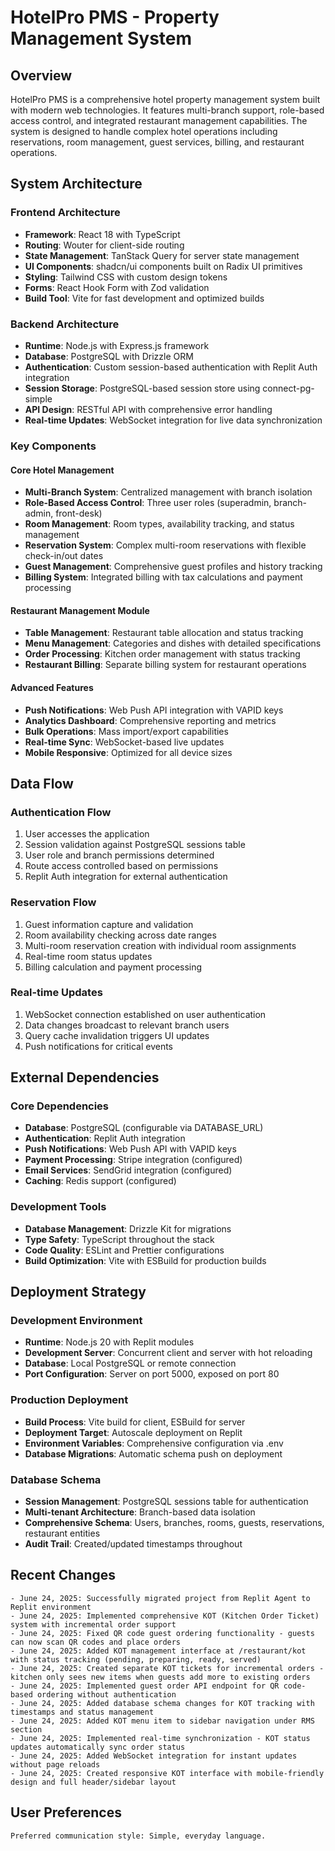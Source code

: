 # HotelPro PMS - Property Management System

## Overview

HotelPro PMS is a comprehensive hotel property management system built with modern web technologies. It features multi-branch support, role-based access control, and integrated restaurant management capabilities. The system is designed to handle complex hotel operations including reservations, room management, guest services, billing, and restaurant operations.

## System Architecture

### Frontend Architecture
- **Framework**: React 18 with TypeScript
- **Routing**: Wouter for client-side routing
- **State Management**: TanStack Query for server state management
- **UI Components**: shadcn/ui components built on Radix UI primitives
- **Styling**: Tailwind CSS with custom design tokens
- **Forms**: React Hook Form with Zod validation
- **Build Tool**: Vite for fast development and optimized builds

### Backend Architecture
- **Runtime**: Node.js with Express.js framework
- **Database**: PostgreSQL with Drizzle ORM
- **Authentication**: Custom session-based authentication with Replit Auth integration
- **Session Storage**: PostgreSQL-based session store using connect-pg-simple
- **API Design**: RESTful API with comprehensive error handling
- **Real-time Updates**: WebSocket integration for live data synchronization

### Key Components

#### Core Hotel Management
- **Multi-Branch System**: Centralized management with branch isolation
- **Role-Based Access Control**: Three user roles (superadmin, branch-admin, front-desk)
- **Room Management**: Room types, availability tracking, and status management
- **Reservation System**: Complex multi-room reservations with flexible check-in/out dates
- **Guest Management**: Comprehensive guest profiles and history tracking
- **Billing System**: Integrated billing with tax calculations and payment processing

#### Restaurant Management Module
- **Table Management**: Restaurant table allocation and status tracking
- **Menu Management**: Categories and dishes with detailed specifications
- **Order Processing**: Kitchen order management with status tracking
- **Restaurant Billing**: Separate billing system for restaurant operations

#### Advanced Features
- **Push Notifications**: Web Push API integration with VAPID keys
- **Analytics Dashboard**: Comprehensive reporting and metrics
- **Bulk Operations**: Mass import/export capabilities
- **Real-time Sync**: WebSocket-based live updates
- **Mobile Responsive**: Optimized for all device sizes

## Data Flow

### Authentication Flow
1. User accesses the application
2. Session validation against PostgreSQL sessions table
3. User role and branch permissions determined
4. Route access controlled based on permissions
5. Replit Auth integration for external authentication

### Reservation Flow
1. Guest information capture and validation
2. Room availability checking across date ranges
3. Multi-room reservation creation with individual room assignments
4. Real-time room status updates
5. Billing calculation and payment processing

### Real-time Updates
1. WebSocket connection established on user authentication
2. Data changes broadcast to relevant branch users
3. Query cache invalidation triggers UI updates
4. Push notifications for critical events

## External Dependencies

### Core Dependencies
- **Database**: PostgreSQL (configurable via DATABASE_URL)
- **Authentication**: Replit Auth integration
- **Push Notifications**: Web Push API with VAPID keys
- **Payment Processing**: Stripe integration (configured)
- **Email Services**: SendGrid integration (configured)
- **Caching**: Redis support (configured)

### Development Tools
- **Database Management**: Drizzle Kit for migrations
- **Type Safety**: TypeScript throughout the stack
- **Code Quality**: ESLint and Prettier configurations
- **Build Optimization**: Vite with ESBuild for production builds

## Deployment Strategy

### Development Environment
- **Runtime**: Node.js 20 with Replit modules
- **Development Server**: Concurrent client and server with hot reloading
- **Database**: Local PostgreSQL or remote connection
- **Port Configuration**: Server on port 5000, exposed on port 80

### Production Deployment
- **Build Process**: Vite build for client, ESBuild for server
- **Deployment Target**: Autoscale deployment on Replit
- **Environment Variables**: Comprehensive configuration via .env
- **Database Migrations**: Automatic schema push on deployment

### Database Schema
- **Session Management**: PostgreSQL sessions table for authentication
- **Multi-tenant Architecture**: Branch-based data isolation
- **Comprehensive Schema**: Users, branches, rooms, guests, reservations, restaurant entities
- **Audit Trail**: Created/updated timestamps throughout

## Recent Changes
```
- June 24, 2025: Successfully migrated project from Replit Agent to Replit environment
- June 24, 2025: Implemented comprehensive KOT (Kitchen Order Ticket) system with incremental order support
- June 24, 2025: Fixed QR code guest ordering functionality - guests can now scan QR codes and place orders
- June 24, 2025: Added KOT management interface at /restaurant/kot with status tracking (pending, preparing, ready, served)
- June 24, 2025: Created separate KOT tickets for incremental orders - kitchen only sees new items when guests add more to existing orders
- June 24, 2025: Implemented guest order API endpoint for QR code-based ordering without authentication
- June 24, 2025: Added database schema changes for KOT tracking with timestamps and status management
- June 24, 2025: Added KOT menu item to sidebar navigation under RMS section
- June 24, 2025: Implemented real-time synchronization - KOT status updates automatically sync order status
- June 24, 2025: Added WebSocket integration for instant updates without page reloads
- June 24, 2025: Created responsive KOT interface with mobile-friendly design and full header/sidebar layout
```

## User Preferences
```
Preferred communication style: Simple, everyday language.
```